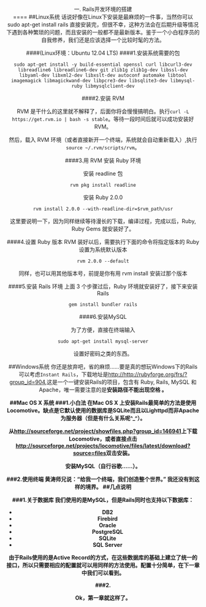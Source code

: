 <center>一. Rails开发环境的搭建<center>
====
##Linux系统
话说好像在Linux下安装是最麻烦的一件事，当然你可以
	sudo apt-get install rails
直接安装完，但很不幸，这种方法会在后期升级等情况下遇到各种繁琐的问题，而且安装的一般都不是最新版本。鉴于一个小白程序员的自我修养，我们还是应该选择一个比较时髦的方法。

####(Linux环境：Ubuntu 12.04 LTS)
####1.安装系统需要的包

	sudo apt-get install -y build-essential openssl curl libcurl3-dev libreadline6 libreadline6-dev git zlib1g zlib1g-dev libssl-dev libyaml-dev libxml2-dev libxslt-dev autoconf automake libtool imagemagick libmagickwand-dev libpcre3-dev libsqlite3-dev libmysql-ruby libmysqlclient-dev

####2.安装 RVM

RVM 是干什么的这里就不解释了，后面你将会慢慢搞明白。执行`curl -L https://get.rvm.io | bash -s stable`。等待一段时间后就可以成功安装好 RVM。

然后，载入 RVM 环境（或者直接新开一个终端，系统就会自动重新载入）,执行`source ~/.rvm/scripts/rvm`。

####3.用 RVM 安装 Ruby 环境

安装 readline 包
	
	rvm pkg install readline
安装 Ruby 2.0.0

	rvm install 2.0.0 --with-readline-dir=$rvm_path/usr

这里要说明一下，因为同样继续等待漫长的下载，编译过程，完成以后，Ruby, Ruby Gems 就安装好了。

####4.设置 Ruby 版本
RVM 装好以后，需要执行下面的命令将指定版本的 Ruby 设置为系统默认版本

	rvm 2.0.0 --default
同样，也可以用其他版本号，前提是你有用 rvm install 安装过那个版本

####5.安装 Rails 环境
上面 3 个步骤过后，Ruby 环境就安装好了，接下来安装 Rails

	gem install bundler rails

####6.安装MySQL

为了方便，直接在终端输入

	sudo apt-get install mysql-server

设置好密码之类的东西。

##Windows系统
你还是放弃吧，省的麻烦……要是真的想玩Windows下的Rails可以考虑`Instant Rails`，下载地址是<http://http://rubyforge.org/frs/?group_id=904>,这是一个一键安装Rails的项目，包含有 Ruby, Rails, MySQL 和 Apache，唯一需要注意的是<strong>安装路径不能出现空格<strong> 。

##Mac OS X 系统
###1.小白法
在Mac OS X 上安装Rails最简单的方法是使用Locomotive。缺点是它默认使用的数据库是SQLite而且以Lighttpd而非Apache为服务器（但是有什么关系呢^_^）。

从<http://sourceforge.net/project/showfiles.php?group_id=146941>上下载Locomotive，或者直接点击<http://sourceforge.net/projects/locomotive/files/latest/download?source=files>双击安装。

安装MySQL（自行谷歌……）。

###2.使用终端
黄涛师兄说：“给我一个终端，我们创造整个世界。”
我还没有到这样的境界。
##几点说明

###1.关于数据库
我们使用的是MySQL，但是Rails同时也支持以下数据库：

* DB2
* Firebird
* Oracle
* PostgreSQL
* SQLite
* SQL Server

由于Rails使用的是Active Record的方式，在这些数据库的基础上建立了统一的接口，所以只需要相应的配置就可以用同样的方法使用。配置十分简单，在下一章中我们可以看到。

###2.

Ok，第一章就这样了。

































